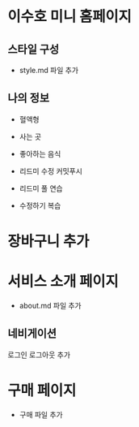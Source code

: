 # 이수호 미니 홈페이지

## 스타일 구성
- style.md 파일 추가
## 나의 정보 
- 혈액형
- 사는 곳
- 좋아하는 음식

- 리드미 수정 커밋푸시
- 리드미 풀 연습

- 수정하기 복습 

# 장바구니 추가
# 서비스 소개 페이지
- about.md 파일 추가
## 네비게이션
로그인 로그아웃 추가 

# 구매 페이지
- 구매 파일 추가